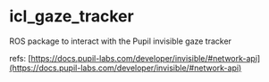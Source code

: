 # icl_gaze_tracker
ROS package to interact with the Pupil invisible gaze tracker

refs: [https://docs.pupil-labs.com/developer/invisible/#network-api](https://docs.pupil-labs.com/developer/invisible/#network-api)
